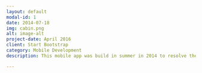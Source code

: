 ```yaml
---
layout: default
modal-id: 1
date: 2014-07-18
img: cabin.png
alt: image-alt
project-date: April 2016
client: Start Bootstrap
category: Mobile Development
description: This mobile app was build in summer in 2014 to resolve the current problem that there is no mobile solutions for Sakai.<br>Sakai is a platform adopted by many universities, such as MIT, Stanford, and etc, to build their custom course management system. The main features of Sakai includes getting notified about assignments, announcements, newly released grades, browsing course resources, setting alarms on upcoming dues, and making appointments with instructors or advisors.<br>This app utilizes Sakai 10 api, and has been validated on Android marshmallow.<br>The Demo Video could be found at https://youtu.be/jrjbM39uI4E.

---
```

